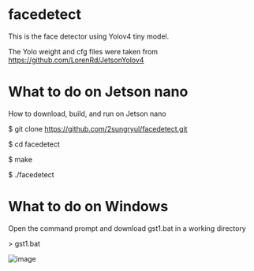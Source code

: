# facedetect
This is the face detector using Yolov4 tiny model.

The Yolo weight and cfg files were taken from https://github.com/LorenRd/JetsonYolov4

# What to do on Jetson nano

How to download, build, and run on Jetson nano

$ git clone https://github.com/2sungryul/facedetect.git

$ cd facedetect

$ make

$ ./facedetect

# What to do on Windows

Open the command prompt and download gst1.bat in a working directory

\> gst1.bat

![image](https://github.com/2sungryul/facedetect/assets/67367753/e70605ca-fde3-4547-945c-346b0ddbda6a)
